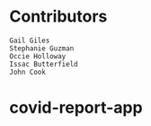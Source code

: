 # Contributors

```
Gail Giles
Stephanie Guzman
Occie Holloway
Issac Butterfield
John Cook
```

# covid-report-app